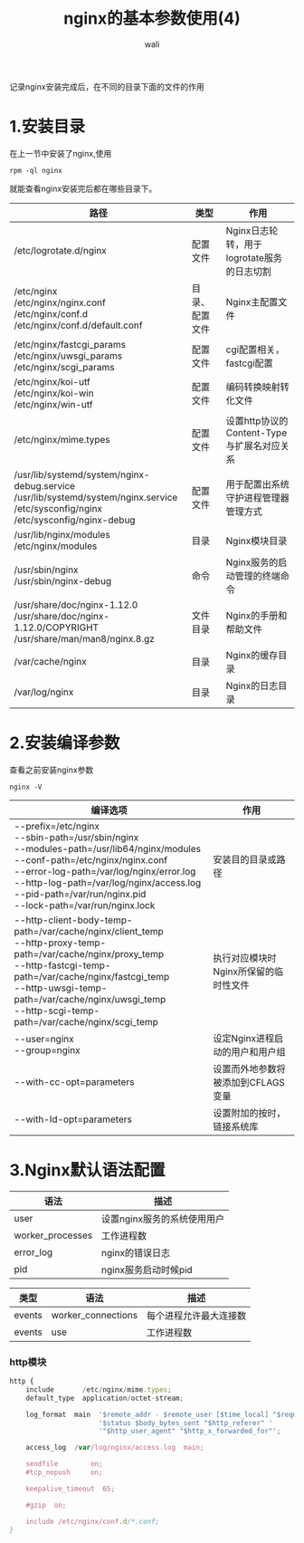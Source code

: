 ﻿---
layout: post
title: nginx的基本参数使用(4)  #标题
tagline: 基于Nginx的中间架构
category: nginx      #分类
author: wali    #作者
tag: nginx     #标签
ghurl:        #github url
ghurl_zip:    #github zip下载

post_nav: false
---

记录nginx安装完成后，在不同的目录下面的文件的作用

# 1.安装目录

在上一节中安装了nginx,使用

	rpm -ql nginx
	
就能查看nginx安装完后都在哪些目录下。

路径|类型|作用
-|-|-
/etc/logrotate.d/nginx|配置文件|Nginx日志轮转，用于logrotate服务的日志切割|
/etc/nginx <br> /etc/nginx/nginx.conf <br> /etc/nginx/conf.d <br> /etc/nginx/conf.d/default.conf |目录、配置文件|Nginx主配置文件|
/etc/nginx/fastcgi_params <br> /etc/nginx/uwsgi_params <br> /etc/nginx/scgi_params|配置文件|cgi配置相关，fastcgi配置|
/etc/nginx/koi-utf <br> /etc/nginx/koi-win <br> /etc/nginx/win-utf|配置文件|编码转换映射转化文件|
/etc/nginx/mime.types|配置文件|设置http协议的Content-Type与扩展名对应关系|
/usr/lib/systemd/system/nginx-debug.service <br> /usr/lib/systemd/system/nginx.service <br> /etc/sysconfig/nginx <br> /etc/sysconfig/nginx-debug|配置文件|用于配置出系统守护进程管理器管理方式|
/usr/lib/nginx/modules <br> /etc/nginx/modules|目录|Nginx模块目录|
/usr/sbin/nginx <br> /usr/sbin/nginx-debug|命令|Nginx服务的启动管理的终端命令|
/usr/share/doc/nginx-1.12.0 <br> /usr/share/doc/nginx-1.12.0/COPYRIGHT <br> /usr/share/man/man8/nginx.8.gz|文件目录|Nginx的手册和帮助文件|
/var/cache/nginx|目录|Nginx的缓存目录|
/var/log/nginx|目录|Nginx的日志目录|

# 2.安装编译参数

查看之前安装nginx参数

	nginx -V
	
编译选项|作用
-|-
--prefix=/etc/nginx <br> --sbin-path=/usr/sbin/nginx <br> --modules-path=/usr/lib64/nginx/modules <br> --conf-path=/etc/nginx/nginx.conf <br> --error-log-path=/var/log/nginx/error.log <br> --http-log-path=/var/log/nginx/access.log <br> --pid-path=/var/run/nginx.pid <br> --lock-path=/var/run/nginx.lock|安装目的目录或路径
--http-client-body-temp-path=/var/cache/nginx/client_temp <br> --http-proxy-temp-path=/var/cache/nginx/proxy_temp <br> --http-fastcgi-temp-path=/var/cache/nginx/fastcgi_temp <br> --http-uwsgi-temp-path=/var/cache/nginx/uwsgi_temp <br> --http-scgi-temp-path=/var/cache/nginx/scgi_temp|执行对应模块时Nginx所保留的临时性文件|
--user=nginx <br> --group=nginx|设定Nginx进程启动的用户和用户组|
--with-cc-opt=parameters|设置而外地参数将被添加到CFLAGS变量|
--with-Id-opt=parameters|设置附加的按时，链接系统库|

# 3.Nginx默认语法配置
	
语法|描述
-|-
user|设置nginx服务的系统使用用户|
worker_processes|工作进程数|
error_log|nginx的错误日志|
pid|nginx服务启动时候pid|

类型|语法|描述
-|-|-
events|worker_connections|每个进程允许最大连接数|
events|use|工作进程数

### http模块

```javascript
http {
    include       /etc/nginx/mime.types;
    default_type  application/octet-stream;

    log_format  main  '$remote_addr - $remote_user [$time_local] "$request" '
                      '$status $body_bytes_sent "$http_referer" '
                      '"$http_user_agent" "$http_x_forwarded_for"';

    access_log  /var/log/nginx/access.log  main;

    sendfile        on;
    #tcp_nopush     on;

    keepalive_timeout  65;

    #gzip  on;

    include /etc/nginx/conf.d/*.conf;
}

```















